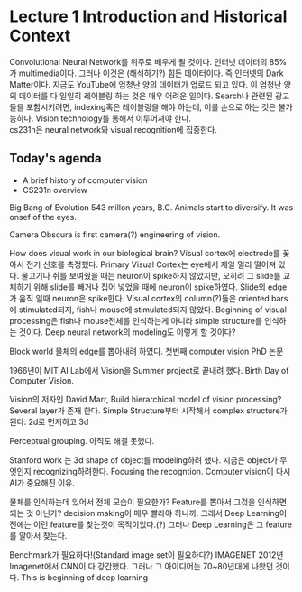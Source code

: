 # Lecture 1 Introduction and Historical Context
Convolutional Neural Network를 위주로 배우게 될 것이다.
인터넷 데이터의 85%가 multimedia이다. 그러나 이것은 (해석하기?) 힘든 데이터이다. 즉 인터넷의 Dark Matter이다. 지금도 YouTube에 엄청난 양의 데이터가 업로드 되고 있다. 이 엄청난 양의 데이터를 다 일일히 레이블링 하는 것은 매우 어려운 일이다. Search나 관련된 광고들을 포함시키려면, indexing혹은 레이블링을 해야 하는데, 이를 손으로 하는 것은 불가능하다. Vision technology를 통해서 이루어져야 한다.  
cs231n은 neural network와 visual recognition에 집중한다.

## Today's agenda
* A brief history of computer vision
* CS231n overview

Big Bang of Evolution 543 millon years, B.C. Animals start to diversify. It was onsef of the eyes.  

Camera Obscura is first camera(?) engineering of vision.  

How does visual work in our biological brain?
Visual cortex에 electrode를 꽂아서 전기 신호를 측정했다. Primary Visual Cortex는 eye에서 제일 멀리 떨어져 있다. 물고기나 쥐를 보여줬을 때는 neuron이 spike하지 않았지만, 오히려 그 slide를 교체하기 위해 slide를 빼거나 집어 넣었을 때에 neuron이 spike하였다. Slide의 edge가 움직 일때 neuron은 spike한다. Visual cortex의 column(?)들은 oriented bars에 stimulated되지, fish나 mouse에 stimulated되지 않았다. Beginning of visual processing은 fish나 mouse전체를 인식하는게 아니라 simple structure를 인식하는 것이다. Deep neural network의 modeling도 이렇게 할 것이다?  

Block world
물체의 edge를 뽑아내려 하였다. 첫번째 computer vision PhD 논문  

1966년이 MIT AI Lab에서 Vision을 Summer project로 끝내려 했다. Birth Day of Computer Vision.

Vision의 저자인 David Marr, Build hierarchical model of vision processing? Several layer가 존재 한다. Simple Structure부터 시작해서 complex structure가 된다. 2d로 먼저하고 3d  

Perceptual grouping. 아직도 해결 못했다. 

Stanford work 는 3d shape of object를 modeling하려 했다. 지금은 object가 무엇인지 recognizing하려한다. Focusing the recogntion. 
Computer vision이 다시 AI가 중요해진 이유.

물체를 인식하는데 있어서 전체 모습이 필요한가? Feature를 뽑아서 그것을 인식하면 되는 것 아닌가? decision making이 매우 빨라야 하니까. 그래서 Deep Learning이전에는 이런 feature를 찾는것이 목적이었다.(?) 그러나 Deep Learning은 그 feature를 알아서 찾는다.

Benchmark가 필요하다!(Standard image set이 필요하다?) IMAGENET
2012년 Imagenet에서 CNN이 다 강간했다. 그러나 그 아이디어는 70~80년대에 나왔던 것이다. This is beginning of deep learning